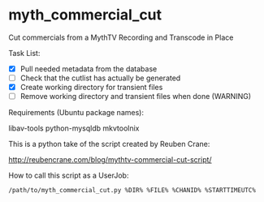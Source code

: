 myth_commercial_cut
===================

Cut commercials from a MythTV Recording and Transcode in Place

Task List:

- [x] Pull needed metadata from the database
- [ ] Check that the cutlist has actually be generated
- [x] Create working directory for transient files
- [ ] Remove working directory and transient files when done (WARNING)

Requirements (Ubuntu package names):

libav-tools
python-mysqldb
mkvtoolnix

This is a python take of the script created by Reuben Crane:

http://reubencrane.com/blog/mythtv-commercial-cut-script/

How to call this script as a UserJob:

```
/path/to/myth_commercial_cut.py %DIR% %FILE% %CHANID% %STARTTIMEUTC%
```
